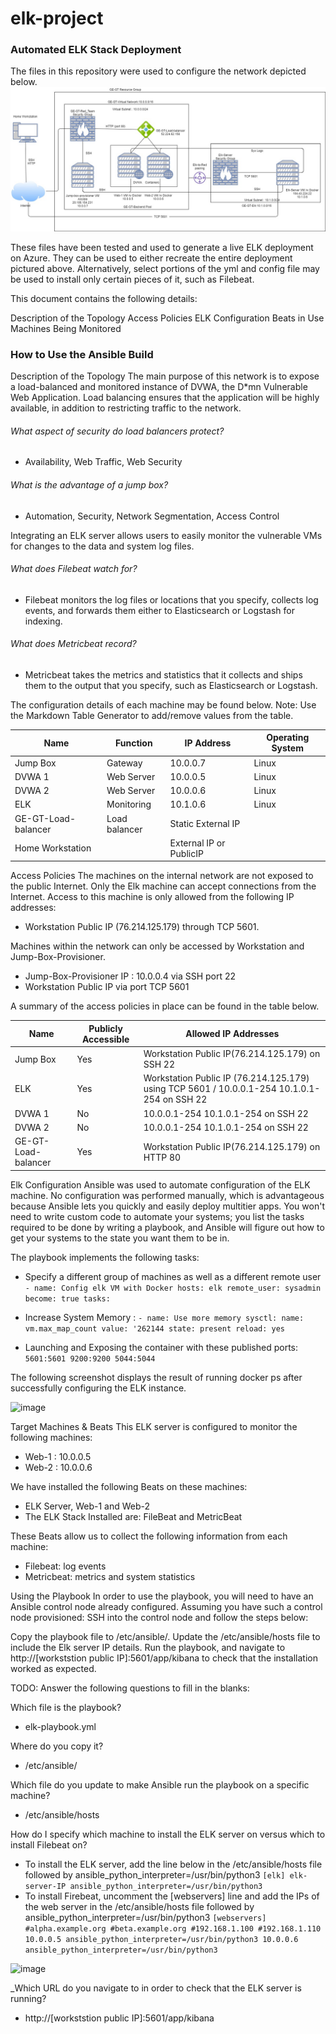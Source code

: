 # elk-project

### Automated ELK Stack Deployment
The files in this repository were used to configure the network depicted below.
![alt text](https://github.com/etiennelaeticia/elk-project/blob/3ae509b92d7ea45560898792334cf73840ef012b/Diagrams/Elk-Diagram.jpg)

These files have been tested and used to generate a live ELK deployment on Azure. They can be used to either recreate the entire deployment pictured above. Alternatively, select portions of the yml and config file may be used to install only certain pieces of it, such as Filebeat.

This document contains the following details:

Description of the Topology
Access Policies
ELK Configuration
Beats in Use
Machines Being Monitored


### How to Use the Ansible Build


Description of the Topology
The main purpose of this network is to expose a load-balanced and monitored instance of DVWA, the D*mn Vulnerable Web Application.
Load balancing ensures that the application will be highly available, in addition to restricting traffic to the network.

###### What aspect of security do load balancers protect? 
* Availability, Web Traffic, Web Security
###### What is the advantage of a jump box?
* Automation, Security, Network Segmentation, Access Control

Integrating an ELK server allows users to easily monitor the vulnerable VMs for changes to the data and system log files.

###### What does Filebeat watch for?
* Filebeat monitors the log files or locations that you specify, collects log events, and forwards them either to Elasticsearch or Logstash for indexing.
###### What does Metricbeat record?
* Metricbeat takes the metrics and statistics that it collects and ships them to the output that you specify, such as Elasticsearch or Logstash.

The configuration details of each machine may be found below.
Note: Use the Markdown Table Generator to add/remove values from the table.

| Name  |Function   |  IP Address |  Operating System |   
|---|---|---|---|
| Jump Box| Gateway     | 10.0.0.7 |  Linux |   
| DVWA 1  | Web Server  | 10.0.0.5 | Linux   |   
| DVWA 2  | Web Server  | 10.0.0.6 |  Linux | 
|  ELK | Monitoring   | 10.1.0.6  | Linux  | 
|  GE-GT-Load-balancer | Load balancer   | Static External IP |   |
|  Home Workstation |   | External IP or PublicIP|   |


Access Policies
The machines on the internal network are not exposed to the public Internet.
Only the Elk machine can accept connections from the Internet. Access to this machine is only allowed from the following IP addresses:
* Workstation Public IP (76.214.125.179) through TCP 5601.

Machines within the network can only be accessed by Workstation and Jump-Box-Provisioner.
* Jump-Box-Provisioner IP : 10.0.0.4 via SSH port 22
* Workstation Public IP via port TCP 5601

A summary of the access policies in place can be found in the table below.


| Name  | Publicly Accessible |Allowed IP Addresses |
|---|---|---|
| Jump Box  | Yes  | Workstation Public IP(76.214.125.179) on SSH 22   |
| ELK | Yes  | 	Workstation Public IP (76.214.125.179) using TCP 5601 / 10.0.0.1-254 10.1.0.1-254 on SSH 22   |
| DVWA 1  | No   | 10.0.0.1-254 10.1.0.1-254 on SSH 22   |
| DVWA 2  | No  | 10.0.0.1-254 10.1.0.1-254 on SSH 22 |
|  GE-GT-Load-balancer | Yes   | Workstation Public IP(76.214.125.179) on HTTP 80 |   



Elk Configuration
Ansible was used to automate configuration of the ELK machine. No configuration was performed manually, which is advantageous because Ansible lets you quickly and easily deploy multitier apps. You won't need to write custom code to automate your systems; you list the tasks required to be done by writing a playbook, and Ansible will figure out how to get your systems to the state you want them to be in.


The playbook implements the following tasks:

* Specify a different group of machines as well as a different remote user
  `- name: Config elk VM with Docker
    hosts: elk
    remote_user: sysadmin
    become: true
    tasks:`
    
* Increase System Memory :
 `- name: Use more memory
  sysctl:
    name: vm.max_map_count
   value: '262144
   state: present
   reload: yes`

* Launching and Exposing the container with these published ports:
`5601:5601
 9200:9200
 5044:5044`


The following screenshot displays the result of running docker ps after successfully configuring the ELK instance.

![image](https://user-images.githubusercontent.com/88409540/128951577-2b095b96-ad43-4a08-bb23-1abb0a7f7b8b.png)

Target Machines & Beats
This ELK server is configured to monitor the following machines:

* Web-1 : 10.0.0.5
* Web-2 : 10.0.0.6

We have installed the following Beats on these machines:
* ELK Server, Web-1 and Web-2
* The ELK Stack Installed are: FileBeat and MetricBeat

These Beats allow us to collect the following information from each machine:

* Filebeat: log events
* Metricbeat: metrics and system statistics

Using the Playbook
In order to use the playbook, you will need to have an Ansible control node already configured. Assuming you have such a control node provisioned:
SSH into the control node and follow the steps below:

Copy the playbook file to /etc/ansible/.
Update the /etc/ansible/hosts file to include the Elk server IP details.
Run the playbook, and navigate to http://[workststion public IP]:5601/app/kibana to check that the installation worked as expected.

TODO: Answer the following questions to fill in the blanks:

Which file is the playbook? 
* elk-playbook.yml 

Where do you copy it?
* /etc/ansible/

Which file do you update to make Ansible run the playbook on a specific machine? 
* /etc/ansible/hosts

How do I specify which machine to install the ELK server on versus which to install Filebeat on?
* To install the ELK server, add the line below in the /etc/ansible/hosts file followed by ansible_python_interpreter=/usr/bin/python3
`[elk]
elk-server-IP ansible_python_interpreter=/usr/bin/python3`
* To install Firebeat, uncomment the [webservers] line and add the IPs of the web server in the /etc/ansible/hosts file followed by ansible_python_interpreter=/usr/bin/python3
`[webservers]
#alpha.example.org
#beta.example.org
#192.168.1.100
#192.168.1.110
10.0.0.5 ansible_python_interpreter=/usr/bin/python3
10.0.0.6 ansible_python_interpreter=/usr/bin/python3`

![image](https://user-images.githubusercontent.com/88409540/128951503-edda9941-fa5f-4919-9bdf-fb6c84f3a825.png)

_Which URL do you navigate to in order to check that the ELK server is running?
* http://[workststion public IP]:5601/app/kibana
